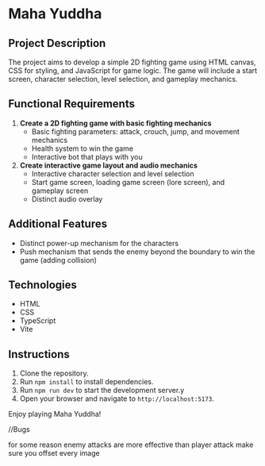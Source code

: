 # Maha Yuddha

## Project Description
The project aims to develop a simple 2D fighting game using HTML canvas, CSS for styling, and JavaScript for game logic. The game will include a start screen, character selection, level selection, and gameplay mechanics.

## Functional Requirements
1. **Create a 2D fighting game with basic fighting mechanics**
   - Basic fighting parameters: attack, crouch, jump, and movement mechanics
   - Health system to win the game
   - Interactive bot that plays with you
2. **Create interactive game layout and audio mechanics**
   - Interactive character selection and level selection
   - Start game screen, loading game screen (lore screen), and gameplay screen
   - Distinct audio overlay

## Additional Features
- Distinct power-up mechanism for the characters
- Push mechanism that sends the enemy beyond the boundary to win the game (adding collision)

## Technologies
- HTML
- CSS
- TypeScript
- Vite

## Instructions
1. Clone the repository.
2. Run `npm install` to install dependencies.
3. Run `npm run dev` to start the development server.y
4. Open your browser and navigate to `http://localhost:5173`.

Enjoy playing Maha Yuddha!

//Bugs 

for some reason enemy attacks are more effective than player attack
make sure you offset every image 